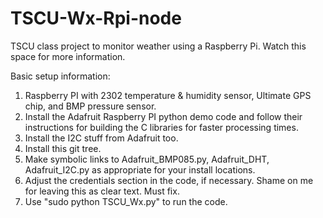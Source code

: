 TSCU-Wx-Rpi-node
================

TSCU class project to monitor weather using a Raspberry Pi.  Watch this space for more information.

Basic setup information:

1. Raspberry PI with 2302 temperature & humidity sensor, Ultimate GPS chip, and BMP pressure sensor.
2. Install the Adafruit Raspberry PI python demo code and follow their instructions for building the C libraries for faster processing times.
3. Install the I2C stuff from Adafruit too.
4. Install this git tree.
5. Make symbolic links to Adafruit_BMP085.py, Adafruit_DHT, Adafruit_I2C.py as appropriate for your install locations.
6. Adjust the credentials section in the code, if necessary.  Shame on me for leaving this as clear text. Must fix.
7. Use "sudo python TSCU_Wx.py" to run the code. 
